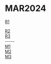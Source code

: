 # MAR2024
<a href="https://vimeo.com/922136830">R1</a>
<div></div>
<a href="https://vk.com/video760598098_456245567">R2</a>
<div></div>
<a href="https://vk.com/video760598098_456245646">R3</a>
<div>-----</div>
<a href="https://vk.com/video760598098_456245500">M1</a>
<div></div>
<a href="https://vk.com/video828807734_456241019">M2</a>
<div></div>
<a href="https://vk.com/video760598098_456245516">M3</a>
<div></div>
